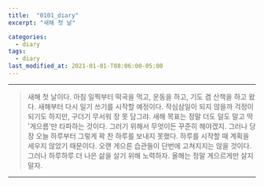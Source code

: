 ```yaml
---
title:  "0101_diary"
excerpt: "새해 첫 날"

categories:
  - diary
tags:
  - diary
last_modified_at: 2021-01-01-T08:06:00-05:00
---
```


- - -
> 새해 첫 날이다. 아침 일찍부터 떡국을 먹고, 운동을 하고, 기도 겸 산책을 하고 왔다. 새해부터 다시 일기 쓰기를 시작할 예정이다. 작심삼일이 되지 않을까 걱정이 되기도 하지만, 구더기 무서워 장 못 담그랴. 새해 목표는 정말 더도 덜도 말고 딱 '게으름'만 타파하는 것이다. 그러기 위해서 무엇이든 꾸준히 해야겠지. 그러나 당장 오늘 하루부터 그렇게 꽉 찬 하루를 보내지 못했다. 하루를 시작할 때 계획을 세우지 않았기 때문이다. 오랜 게으른 습관들이 단번에 고쳐지지는 않을 것이다. 그러나 하루하루 더 나은 삶을 살기 위해 노력하자. 올해는 정말 게으르게만 살지 말자.
- - -